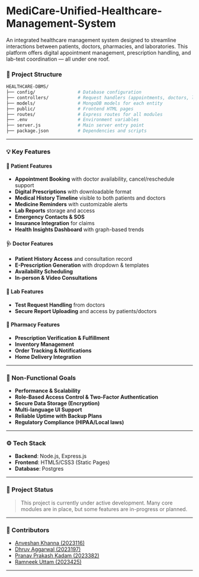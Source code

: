 # MediCare-Unified-Healthcare-Management-System
An integrated healthcare management system designed to streamline interactions between patients, doctors, pharmacies, and laboratories. This platform offers digital appointment management, prescription handling, and lab-test coordination — all under one roof.


### 📂 Project Structure

```bash
HEALTHCARE-DBMS/
├── config/                # Database configuration
├── controllers/           # Request handlers (appointments, doctors, labs, etc.)
├── models/                # MongoDB models for each entity
├── public/                # Frontend HTML pages
├── routes/                # Express routes for all modules
├── .env                   # Environment variables
├── server.js              # Main server entry point
├── package.json           # Dependencies and scripts
```

---

### 💡 Key Features

#### 👤 Patient Features

* **Appointment Booking** with doctor availability, cancel/reschedule support
* **Digital Prescriptions** with downloadable format
* **Medical History Timeline** visible to both patients and doctors
* **Medicine Reminders** with customizable alerts
* **Lab Reports** storage and access
* **Emergency Contacts & SOS**
* **Insurance Integration** for claims
* **Health Insights Dashboard** with graph-based trends

#### 🩺 Doctor Features

* **Patient History Access** and consultation record
* **E-Prescription Generation** with dropdown & templates
* **Availability Scheduling**
* **In-person & Video Consultations**

#### 🧪 Lab Features

* **Test Request Handling** from doctors
* **Secure Report Uploading** and access by patients/doctors

#### 💊 Pharmacy Features

* **Prescription Verification & Fulfillment**
* **Inventory Management**
* **Order Tracking & Notifications**
* **Home Delivery Integration**

---

### 🔐 Non-Functional Goals

* **Performance & Scalability**
* **Role-Based Access Control & Two-Factor Authentication**
* **Secure Data Storage (Encryption)**
* **Multi-language UI Support**
* **Reliable Uptime with Backup Plans**
* **Regulatory Compliance (HIPAA/Local laws)**

---

### ⚙️ Tech Stack

* **Backend**: Node.js, Express.js
* **Frontend**: HTML5/CSS3 (Static Pages)
* **Database**: Postgres

---

### 🚧 Project Status

> This project is currently under active development. Many core modules are in place, but some features are in-progress or planned.

---

### 🤝 Contributors

- [Anveshan Khanna (2023116)](https://github.com/AnveshanK)
- [Dhruv Aggarwal (2023197)](https://github.com/dhruvaggarwal9)
- [Pranav Prakash Kadam (2023382)](https://github.com/pranavkadam27)
- [Ramneek Uttam (2023425)](https://www.github.com/ramneekuttam)

---

